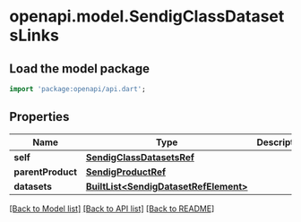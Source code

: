 # openapi.model.SendigClassDatasetsLinks

## Load the model package
```dart
import 'package:openapi/api.dart';
```

## Properties
Name | Type | Description | Notes
------------ | ------------- | ------------- | -------------
**self** | [**SendigClassDatasetsRef**](SendigClassDatasetsRef.md) |  | [optional] 
**parentProduct** | [**SendigProductRef**](SendigProductRef.md) |  | [optional] 
**datasets** | [**BuiltList&lt;SendigDatasetRefElement&gt;**](SendigDatasetRefElement.md) |  | [optional] 

[[Back to Model list]](../README.md#documentation-for-models) [[Back to API list]](../README.md#documentation-for-api-endpoints) [[Back to README]](../README.md)


